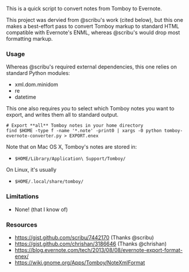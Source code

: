 This is a quick script to convert notes from Tomboy to Evernote.

This project was dervied from @scribu's work (cited below), but this one makes a best-effort pass to convert Tomboy markup to standard HTML compatible with Evernote's ENML, whereas @scribu's would drop most formatting markup.


### Usage

Whereas @scribu's required external dependencies, this one relies on standard Python modules:

- xml.dom.minidom
- re
- datetime

This one also requires _you_ to select which Tomboy notes you want to export, and writes them all to standard output.

```shell
# Export **all** Tomboy notes in your home directory
find $HOME -type f -name '*.note' -print0 | xargs -0 python tomboy-evernote-converter.py > EXPORT.enex
```

Note that on Mac OS X, Tomboy's notes are stored in:

- `$HOME/Library/Application\ Support/Tomboy/`

On Linux, it's usually

- `$HOME/.local/share/tomboy/`


### Limitations

- None! (that I know of)


### Resources

- <https://gist.github.com/scribu/7442170> (Thanks @scribu)
- <https://gist.github.com/chrishan/3186646> (Thanks @chrishan)
- <https://blog.evernote.com/tech/2013/08/08/evernote-export-format-enex/>
- <https://wiki.gnome.org/Apps/Tomboy/NoteXmlFormat>

